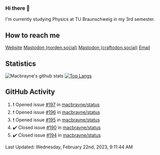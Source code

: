 ### Hi there 👋
I'm currently studying Physics at TU Braunschweig in my 3rd semester.

## How to reach me
[Website](https://florentin-schleuss.de)
<a rel="me" href="https://norden.social/@florentin">Mastodon (norden.social)</a>
<a rel="me" href="https://craftodon.social/@frodolon">Mastodon (craftodon.social)</a>
[Email](mailto:hello@macbrayne.de)

## Statistics
![Macbrayne's github stats](https://github-readme-stats.vercel.app/api?username=macbrayne&count_private=true&show_icons=true&hide_rank=true&custom_title=macbrayne's%20GitHub%20Stats)
[![Top Langs](https://github-readme-stats.vercel.app/api/top-langs/?username=macbrayne&exclude_repo=liftron&layout=compact)](https://github.com/anuraghazra/github-readme-stats)
## GitHub Activity

<!--RECENT_ACTIVITY:start-->
1. ❗️ Opened issue [#197](https://github.com/macbrayne/status/issues/197) in [macbrayne/status](https://github.com/macbrayne/status)
2. ❗️ Opened issue [#196](https://github.com/macbrayne/status/issues/196) in [macbrayne/status](https://github.com/macbrayne/status)
3. ❗️ Opened issue [#195](https://github.com/macbrayne/status/issues/195) in [macbrayne/status](https://github.com/macbrayne/status)
4. ✔️ Closed issue [#190](https://github.com/macbrayne/status/issues/190) in [macbrayne/status](https://github.com/macbrayne/status)
5. ✔️ Closed issue [#194](https://github.com/macbrayne/status/issues/194) in [macbrayne/status](https://github.com/macbrayne/status)
<!--RECENT_ACTIVITY:end-->

<!--RECENT_ACTIVITY:last_update-->
Last Updated: Wednesday, February 22nd, 2023, 9:11:44 AM
<!--RECENT_ACTIVITY:last_update_end-->


<!--
**macbrayne/macbrayne** is a ✨ _special_ ✨ repository because its `README.md` (this file) appears on your GitHub profile.

Here are some ideas to get you started:

- 🔭 I’m currently working on ...
- 🌱 I’m currently learning ...
- 👯 I’m looking to collaborate on ...
- 🤔 I’m looking for help with ...
- 💬 Ask me about ...
- 📫 How to reach me: ...
- 😄 Pronouns: ...
- ⚡ Fun fact: ...
-->
